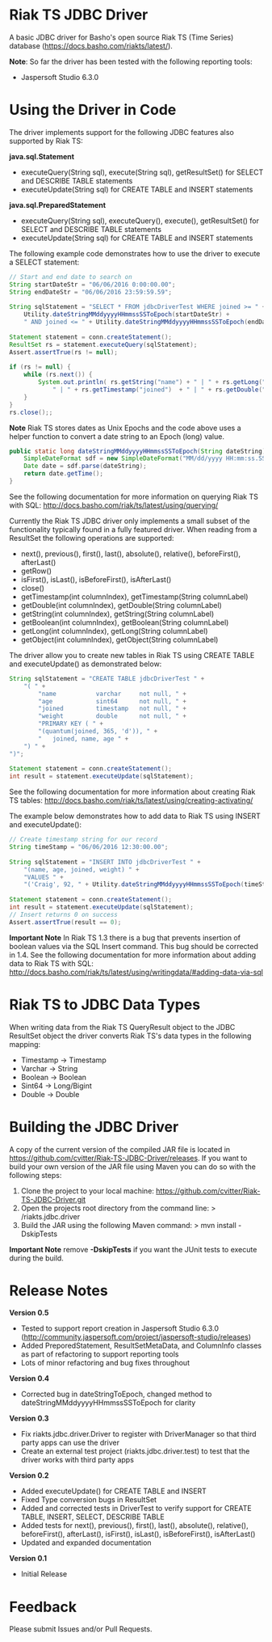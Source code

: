 # Riak TS JDBC Driver

A basic JDBC driver for Basho's open source Riak TS (Time Series) database (https://docs.basho.com/riakts/latest/). 

**Note**: So far the driver has been tested with the following reporting tools:
- Jaspersoft Studio 6.3.0

# Using the Driver in Code

The driver implements support for the following JDBC features also supported by Riak TS:

**java.sql.Statement**
- executeQuery(String sql), execute(String sql), getResultSet() for SELECT and DESCRIBE TABLE statements
- executeUpdate(String sql) for CREATE TABLE and INSERT statements

**java.sql.PreparedStatement**
- executeQuery(String sql), executeQuery(), execute(), getResultSet() for SELECT and DESCRIBE TABLE statements
- executeUpdate(String sql) for CREATE TABLE and INSERT statements


The following example code demonstrates how to use the driver to execute a SELECT statement:
```Java
// Start and end date to search on
String startDateStr = "06/06/2016 0:00:00.00";
String endDateStr = "06/06/2016 23:59:59.59";
		
String sqlStatement = "SELECT * FROM jdbcDriverTest WHERE joined >= " + 
	Utility.dateStringMMddyyyyHHmmssSSToEpoch(startDateStr) +
	" AND joined <= " + Utility.dateStringMMddyyyyHHmmssSSToEpoch(endDateStr) + ";";
		
Statement statement = conn.createStatement();
ResultSet rs = statement.executeQuery(sqlStatement);
Assert.assertTrue(rs != null);
		
if (rs != null) {
	while (rs.next()) {
		System.out.println( rs.getString("name") + " | " + rs.getLong("age") + 
			" | " + rs.getTimestamp("joined")  + " | " + rs.getDouble("weight"));
	}
}
rs.close();;
```
**Note** Riak TS stores dates as Unix Epochs and the code above uses a helper function to convert a date string to an Epoch (long) value.

```Java
public static long dateStringMMddyyyyHHmmssSSToEpoch(String dateString) throws ParseException {
	SimpleDateFormat sdf = new SimpleDateFormat("MM/dd/yyyy HH:mm:ss.SS");
	Date date = sdf.parse(dateString);
	return date.getTime();
}
```

See the following documentation for more information on querying Riak TS with SQL: http://docs.basho.com/riak/ts/latest/using/querying/

Currently the Riak TS JDBC driver only implements a small subset of the functionality typically found in a fully featured driver. When reading from a ResultSet the following operations are supported:

- next(), previous(), first(), last(), absolute(), relative(), beforeFirst(), afterLast()
- getRow()
- isFirst(), isLast(), isBeforeFirst(), isAfterLast()
- close()
- getTimestamp(int columnIndex), getTimestamp(String columnLabel)
- getDouble(int columnIndex), getDouble(String columnLabel)
- getString(int columnIndex), getString(String columnLabel)
- getBoolean(int columnIndex), getBoolean(String columnLabel)
- getLong(int columnIndex), getLong(String columnLabel)
- getObject(int columnIndex), getObject(String columnLabel)

The driver allow you to create new tables in Riak TS using CREATE TABLE and executeUpdate() as demonstrated below:
```Java
String sqlStatement = "CREATE TABLE jdbcDriverTest " + 
	"( " +
		"name 			varchar   	not null, " +
	    "age			sint64   	not null, " +
	    "joined        	timestamp 	not null, " +
	    "weight		 	double		not null, " +
	    "PRIMARY KEY ( " +
	    "(quantum(joined, 365, 'd')), " +
	    "	joined, name, age " +
	") " +
")";
			
Statement statement = conn.createStatement();
int result = statement.executeUpdate(sqlStatement);
```
See the following documentation for more information about creating Riak TS tables: http://docs.basho.com/riak/ts/latest/using/creating-activating/

The example below demonstrates how to add data to Riak TS using INSERT and executeUpdate():
```Java
// Create timestamp string for our record
String timeStamp = "06/06/2016 12:30:00.00";
		
String sqlStatement = "INSERT INTO jdbcDriverTest " +
	"(name, age, joined, weight) " +
	"VALUES " +
	"('Craig', 92, " + Utility.dateStringMMddyyyyHHmmssSSToEpoch(timeStamp) + ", 202.5);";
		
Statement statement = conn.createStatement();
int result = statement.executeUpdate(sqlStatement);
// Insert returns 0 on success
Assert.assertTrue(result == 0);
```
**Important Note** In Riak TS 1.3 there is a bug that prevents insertion of boolean values via the SQL Insert command. This bug should be corrected in 1.4. See the following documentation for more information about adding data to Riak TS with SQL: http://docs.basho.com/riak/ts/latest/using/writingdata/#adding-data-via-sql

# Riak TS to JDBC Data Types
When writing data from the Riak TS QueryResult object to the JDBC ResultSet object the driver converts Riak TS's data types in the following mapping:

- Timestamp -> Timestamp
- Varchar -> String
- Boolean -> Boolean
- Sint64 -> Long/Bigint
- Double -> Double

# Building the JDBC Driver
A copy of the current version of the compiled JAR file is located in https://github.com/cvitter/Riak-TS-JDBC-Driver/releases. If you want to build your own version of the JAR file using Maven you can do so with the following steps:

1. Clone the project to your local machine: https://github.com/cvitter/Riak-TS-JDBC-Driver.git
2. Open the projects root directory from the command line: > /riakts.jdbc.driver
3. Build the JAR using the following Maven command: > mvn install -DskipTests

**Important Note** remove **-DskipTests** if you want the JUnit tests to execute during the build.  

# Release Notes
**Version 0.5**
- Tested to support report creation in Jaspersoft Studio 6.3.0 (http://community.jaspersoft.com/project/jaspersoft-studio/releases)
- Added PreporedStatement, ResultSetMetaData, and ColumnInfo classes as part of refactoring to support reporting tools
- Lots of minor refactoring and bug fixes throughout 

**Version 0.4**
- Corrected bug in dateStringToEpoch, changed method to dateStringMMddyyyyHHmmssSSToEpoch for clarity

**Version 0.3**
- Fix riakts.jdbc.driver.Driver to register with DriverManager so that third party apps can use the driver
- Create an external test project (riakts.jdbc.driver.test) to test that the driver works with third party apps

**Version 0.2**
- Added executeUpdate() for CREATE TABLE and INSERT
- Fixed Type conversion bugs in ResultSet
- Added and corrected tests in DriverTest to verify support for CREATE TABLE, INSERT, SELECT, DESCRIBE TABLE
- Added tests for next(), previous(), first(), last(), absolute(), relative(), beforeFirst(), afterLast(), isFirst(), isLast(), isBeforeFirst(), isAfterLast()
- Updated and expanded documentation

**Version 0.1**
- Initial Release

# Feedback
Please submit Issues and/or Pull Requests.